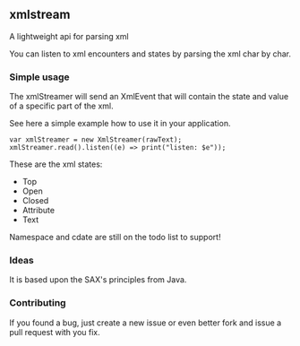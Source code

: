 ## xmlstream ##

A lightweight api for parsing xml

You can listen to xml encounters and states by parsing the xml char by char.

### Simple usage ###

The xmlStreamer will send an XmlEvent that will contain the state and value of a specific part of the xml.

See here a simple example how to use it in your application.

	var xmlStreamer = new XmlStreamer(rawText);
	xmlStreamer.read().listen((e) => print("listen: $e"));
	
These are the xml states:

* Top
* Open
* Closed
* Attribute
* Text

Namespace and cdate are still on the todo list to support!

### Ideas ###

It is based upon the SAX's principles from Java.

### Contributing ###
 
If you found a bug, just create a new issue or even better fork and issue a
pull request with you fix.